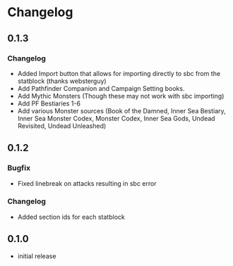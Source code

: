 # Changelog

## 0.1.3

### Changelog
- Added Import button that allows for importing directly to sbc from the statblock (thanks websterguy)
- Add Pathfinder Companion and Campaign Setting books.
- Add Mythic Monsters (Though these may not work with sbc importing)
- Add PF Bestiaries 1-6
- Add various Monster sources (Book of the Damned, Inner Sea Bestiary, Inner Sea Monster Codex, Monster Codex, Inner Sea Gods, Undead Revisited, Undead Unleashed)


## 0.1.2

### Bugfix
- Fixed linebreak on attacks resulting in sbc error

### Changelog
- Added section ids for each statblock

## 0.1.0

- initial release
